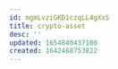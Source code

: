 ```yaml
---
id: mgmLvziGKD1czqLL4gXxS
title: crypto-asset
desc: ''
updated: 1654840437100
created: 1642468753822
---
```


